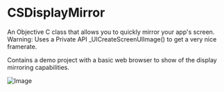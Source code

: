 CSDisplayMirror
===============

An Objective C class that allows you to quickly mirror your app's screen. Warning: Uses a Private API _UICreateScreenUIImage() to get a very nice framerate.

Contains a demo project with a basic web browser to show of the display mirroring capabilities.

![Image](https://raw.github.com/coolstar/CSDisplayMirror/master/mirror.png)
